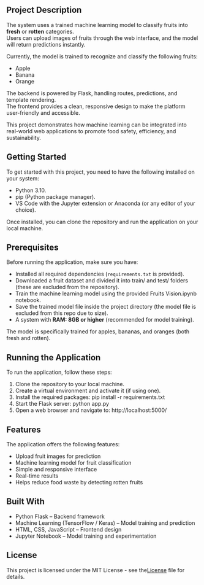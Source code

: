 ## Project Description

The system uses a trained machine learning model to classify fruits into **fresh** or **rotten** categories.  
Users can upload images of fruits through the web interface, and the model will return predictions instantly.  

Currently, the model is trained to recognize and classify the following fruits:
- Apple  
- Banana  
- Orange   

The backend is powered by Flask, handling routes, predictions, and template rendering.  
The frontend provides a clean, responsive design to make the platform user-friendly and accessible.  

This project demonstrates how machine learning can be integrated into real-world web applications to promote food safety, efficiency, and sustainability.



## Getting Started

To get started with this project, you need to have the following installed on your system:

- Python 3.10.
- pip (Python package manager).
- VS Code with the Jupyter extension or Anaconda (or any editor of your choice).

Once installed, you can clone the repository and run the application on your local machine.



## Prerequisites

Before running the application, make sure you have:

- Installed all required dependencies (`requirements.txt` is provided).  
- Downloaded a fruit dataset and divided it into train/ and test/ folders (these are excluded from the repository). 
- Train the machine learning model using the provided Fruits Vision.ipynb notebook.  
- Save the trained model file inside the project directory (the model file is excluded from this repo due to size).
- A system with **RAM: 8GB or higher** (recommended for model training).

The model is specifically trained for apples, bananas, and oranges (both fresh and rotten).



## Running the Application

To run the application, follow these steps:

1. Clone the repository to your local machine.
2. Create a virtual environment and activate it (if using one).
3. Install the required packages: pip install -r requirements.txt
4. Start the Flask server: python app.py
5. Open a web browser and navigate to: http://localhost:5000/



## Features

The application offers the following features:

- Upload fruit images for prediction
- Machine learning model for fruit classification
- Simple and responsive interface
- Real-time results
- Helps reduce food waste by detecting rotten fruits
  


## Built With

- Python Flask – Backend framework
- Machine Learning (TensorFlow / Keras) – Model training and prediction
- HTML, CSS, JavaScript – Frontend design
- Jupyter Notebook – Model training and experimentation


  
## License

This project is licensed under the MIT License - see the[License](https://github.com/Rdeepthiacharya/Fruit_Vision/blob/master/LICENSE) file for details.
